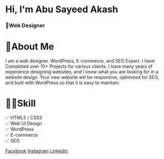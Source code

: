 # Hi, I'm Abu Sayeed Akash
### 📍Web Designer
# 🎯About Me
I am a web designer. WordPress, E-commerce, and SEO Expert. I have Completed over 10+ Projects for various clients. I have many years of experience designing websites, and I know what you are looking for in a website design. Your new website will be responsive, optimized for SEO, and built with WordPress so that it is easy to maintain. 

# 👨‍💻Skill
✅ HTML5 / CSS3 </br>
✅ Web UI Design </br>
✅ WordPress </br>
✅ E-commerce </br>
✅ SEO </br>

<a target="_blank" href="https://www.facebook.com/abusayeedakash5/">Facebook</a>
<a target="_blank" href="https://www.instagram.com/dev_akash123/">Instagram</a>
<a target="_blank" href="https://www.linkedin.com/in/abu-sayeed-akash/">Linkedin</a>
